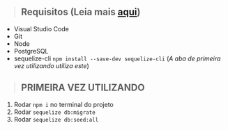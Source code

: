 >## Requisitos (**Leia mais [aqui](https://github.com/rodcoffani/tcc-vci-front#b%C3%B4nus)**)
- Visual Studio Code
- Git
- Node
- PostgreSQL 
- sequelize-cli `npm install --save-dev sequelize-cli` (*A aba de _primeira vez utilizando utiliza este_*)

>## PRIMEIRA VEZ UTILIZANDO
  1. Rodar `npm i` no terminal do projeto
  2. Rodar `sequelize db:migrate`
  3. Rodar `sequelize db:seed:all`
